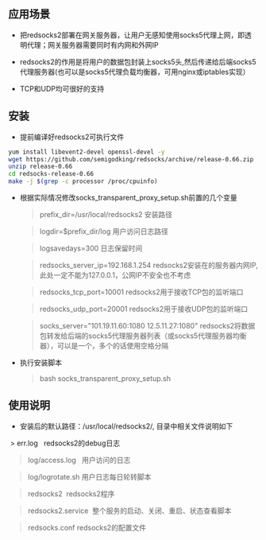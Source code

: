 ## 应用场景

* 把redsocks2部署在网关服务器，让用户无感知使用socks5代理上网，即透明代理；网关服务器需要同时有内网和外网IP

* redsocks2的作用是将用户的数据包封装上socks5头,然后传递给后端socks5代理服务器(也可以是socks5代理负载均衡器，可用nginx或iptables实现）

* TCP和UDP均可很好的支持

## 安装

* 提前编译好redsocks2可执行文件
 
```bash
yum install libevent2-devel openssl-devel -y
wget https://github.com/semigodking/redsocks/archive/release-0.66.zip
unzip release-0.66
cd redsocks-release-0.66
make -j $(grep -c processor /proc/cpuinfo) 
```

* 根据实际情况修改socks_transparent_proxy_setup.sh前置的几个变量
    > prefix_dir=/usr/local/redsocks2	安装路径

    > logdir=$prefix_dir/log	用户访问日志路径

    > logsavedays=300	日志保留时间

    > redsocks_server_ip=192.168.1.254	redsocks2安装在的服务器内网IP,此处一定不能为127.0.0.1，公网IP不安全也不考虑

    > redsocks_tcp_port=10001	redsocks2用于接收TCP包的监听端口

    > redsocks_udp_port=20001	redsocks2用于接收UDP包的监听端口

    > socks_server="101.19.11.60:1080 12.5.11.27:1080"	redsocks2将数据包转发给后端的socks5代理服务器列表（或socks5代理服务器均衡器），可以是一个，多个的话使用空格分隔

* 执行安装脚本

    > bash socks_transparent_proxy_setup.sh

## 使用说明

* 安装后的默认路径：/usr/local/redsocks2/, 目录中相关文件说明如下

  > err.log    redsocks2的debug日志
  
  > log/access.log   用户访问的日志
  
  > log/logrotate.sh 用户日志每日轮转脚本
  
  > redsocks2  redsocks2程序
  
  > redsocks2.service  整个服务的启动、关闭、重启、状态查看脚本
  
  > redsocks.conf redsocks2的配置文件









